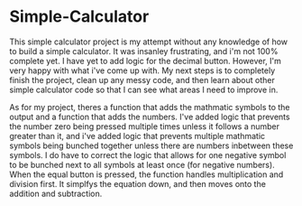 # Simple-Calculator

This simple calculator project is my attempt without any knowledge of how to build a simple calculator. It was insanley frustrating, and i'm not 100% complete yet. I have yet to add logic for the decimal button. However, I'm very happy with what i've come up with. My next steps is to completely finish the project, clean up any messy code, and then learn about other simple calculator code so that I can see what areas I need to improve in. 

As for my project, theres a function that adds the mathmatic symbols to the output and a function that adds the numbers. I've added logic that prevents the number zero being pressed multiple times unless it follows a number greater than it, and i've added logic that prevents multiple mathmatic symbols being bunched together unless there are numbers inbetween these symbols. I do have to correct the logic that allows for one negative symbol to be bunched next to all symbols at least once (for negative numbers). When the equal button is pressed, the function handles multiplication and division first. It simplfys the equation down, and then moves onto the addition and subtraction. 

